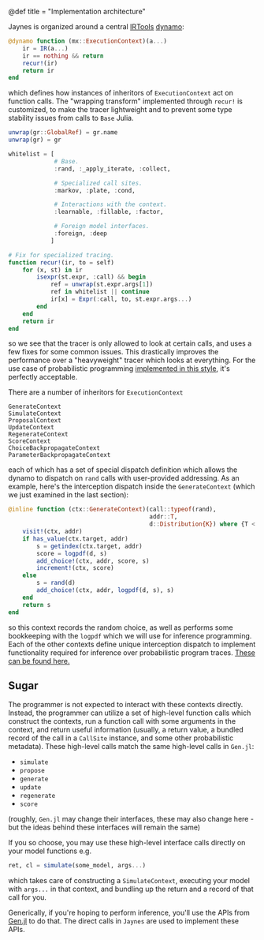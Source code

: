 @def title = "Implementation architecture"

Jaynes is organized around a central [IRTools](https://github.com/FluxML/IRTools.jl) [dynamo](https://fluxml.ai/IRTools.jl/latest/dynamo/):

```julia
@dynamo function (mx::ExecutionContext)(a...)
    ir = IR(a...)
    ir == nothing && return
    recur!(ir)
    return ir
end
```

which defines how instances of inheritors of `ExecutionContext` act on function calls. The "wrapping transform" implemented through `recur!` is customized, to make the tracer lightweight and to prevent some type stability issues from calls to `Base` Julia.

```julia
unwrap(gr::GlobalRef) = gr.name
unwrap(gr) = gr

whitelist = [
             # Base.
             :rand, :_apply_iterate, :collect,

             # Specialized call sites.
             :markov, :plate, :cond, 

             # Interactions with the context.
             :learnable, :fillable, :factor,

             # Foreign model interfaces.
             :foreign, :deep
            ]

# Fix for specialized tracing.
function recur!(ir, to = self)
    for (x, st) in ir
        isexpr(st.expr, :call) && begin
            ref = unwrap(st.expr.args[1])
            ref in whitelist || continue
            ir[x] = Expr(:call, to, st.expr.args...)
        end
    end
    return ir
end
```

so we see that the tracer is only allowed to look at certain calls, and uses a few fixes for some common issues. This drastically improves the performance over a "heavyweight" tracer which looks at everything. For the use case of probabilistic programming [implemented in this style](http://proceedings.mlr.press/v15/wingate11a/wingate11a.pdf), it's perfectly acceptable.

There are a number of inheritors for `ExecutionContext`

```
GenerateContext
SimulateContext
ProposalContext
UpdateContext
RegenerateContext
ScoreContext
ChoiceBackpropagateContext
ParameterBackpropagateContext
```

each of which has a set of special dispatch definition which allows the dynamo to dispatch on `rand` calls with user-provided addressing. As an example, here's the interception dispatch inside the `GenerateContext` (which we just examined in the last section):

```julia
@inline function (ctx::GenerateContext)(call::typeof(rand), 
                                        addr::T, 
                                        d::Distribution{K}) where {T <: Address, K}
    visit!(ctx, addr)
    if has_value(ctx.target, addr)
        s = getindex(ctx.target, addr)
        score = logpdf(d, s)
        add_choice!(ctx, addr, score, s)
        increment!(ctx, score)
    else
        s = rand(d)
        add_choice!(ctx, addr, logpdf(d, s), s)
    end
    return s
end
```

so this context records the random choice, as well as performs some bookkeeping with the `logpdf` which we will use for inference programming. Each of the other contexts define unique interception dispatch to implement functionality required for inference over probabilistic program traces. [These can be found here.](https://github.com/femtomc/Jaynes.jl/tree/master/src/contexts)

## Sugar

The programmer is not expected to interact with these contexts directly. Instead, the programmer can utilize a set of high-level function calls which construct the contexts, run a function call with some arguments in the context, and return useful information (usually, a return value, a bundled record of the call in a `CallSite` instance, and some other probabilistic metadata). These high-level calls match the same high-level calls in `Gen.jl`:

* `simulate`
* `propose`
* `generate`
* `update`
* `regenerate`
* `score`

(roughly, `Gen.jl` may change their interfaces, these may also change here - but the ideas behind these interfaces will remain the same)

If you so choose, you may use these high-level interface calls directly on your model functions e.g.

```julia
ret, cl = simulate(some_model, args...)
```

which takes care of constructing a `SimulateContext`, executing your model with `args...` in that context, and bundling up the return and a record of that call for you.

Generically, if you're hoping to perform inference, you'll use the APIs from [Gen.jl](https://www.gen.dev/dev/ref/gfi/#Generative-function-interface-1) to do that. The direct calls in `Jaynes` are used to implement these APIs.
